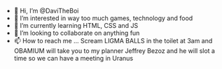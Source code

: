 - 👋 Hi, I’m @DaviTheBoi
- 👀 I’m interested in way too much games, technology and food
- 🌱 I’m currently learning HTML, CSS and JS
- 💞️ I’m looking to collaborate on anything fun
- 📫 How to reach me ... Scream LIGMA BALLS in the toilet at 3am and OBAMIUM will take you to my planner Jeffrey Bezoz and he will slot a time so we can have a meeting in Uranus

<!---
DaviTheBoi/DaviTheBoi is a ✨ special ✨ repository because its `README.md` (this file) appears on your GitHub profile.
You can click the Preview link to take a look at your changes. 
NO SHIT NEVER KNEW
--->
